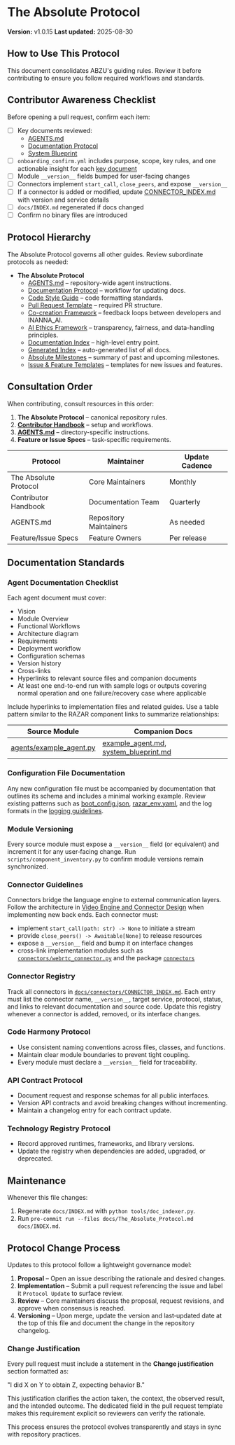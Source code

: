 # The Absolute Protocol

**Version:** v1.0.15
**Last updated:** 2025-08-30

## How to Use This Protocol
This document consolidates ABZU's guiding rules. Review it before contributing to ensure you follow required workflows and standards.

## Contributor Awareness Checklist
Before opening a pull request, confirm each item:

- [ ] Key documents reviewed:
  - [AGENTS.md](../AGENTS.md)
  - [Documentation Protocol](documentation_protocol.md)
  - [System Blueprint](system_blueprint.md)
- [ ] `onboarding_confirm.yml` includes purpose, scope, key rules, and one actionable insight for each [key document](KEY_DOCUMENTS.md)
- [ ] Module `__version__` fields bumped for user-facing changes
- [ ] Connectors implement `start_call`, `close_peers`, and expose `__version__`
- [ ] If a connector is added or modified, update [CONNECTOR_INDEX.md](connectors/CONNECTOR_INDEX.md) with version and service details
- [ ] `docs/INDEX.md` regenerated if docs changed
- [ ] Confirm no binary files are introduced

## Protocol Hierarchy
The Absolute Protocol governs all other guides. Review subordinate protocols as needed:

- **The Absolute Protocol**
  - [AGENTS.md](../AGENTS.md) – repository-wide agent instructions.
  - [Documentation Protocol](documentation_protocol.md) – workflow for updating docs.
  - [Code Style Guide](../CODE_STYLE.md) – code formatting standards.
  - [Pull Request Template](../.github/pull_request_template.md) – required PR structure.
  - [Co-creation Framework](co_creation_framework.md) – feedback loops between developers and INANNA_AI.
  - [AI Ethics Framework](ai_ethics_framework.md) – transparency, fairness, and data-handling principles.
  - [Documentation Index](index.md) – high-level entry point.
  - [Generated Index](INDEX.md) – auto-generated list of all docs.
  - [Absolute Milestones](ABSOLUTE_MILESTONES.md) – summary of past and upcoming milestones.
  - [Issue & Feature Templates](../.github/ISSUE_TEMPLATE/) – templates for new issues and features.

## Consultation Order
When contributing, consult resources in this order:

1. **The Absolute Protocol** – canonical repository rules.
2. **[Contributor Handbook](CONTRIBUTOR_HANDBOOK.md)** – setup and workflows.
3. **[AGENTS.md](../AGENTS.md)** – directory-specific instructions.
4. **Feature or Issue Specs** – task-specific requirements.

| Protocol | Maintainer | Update Cadence |
| --- | --- | --- |
| The Absolute Protocol | Core Maintainers | Monthly |
| Contributor Handbook | Documentation Team | Quarterly |
| AGENTS.md | Repository Maintainers | As needed |
| Feature/Issue Specs | Feature Owners | Per release |

## Documentation Standards

### Agent Documentation Checklist
Each agent document must cover:
- Vision
- Module Overview
- Functional Workflows
- Architecture diagram
- Requirements
- Deployment workflow
- Configuration schemas
- Version history
- Cross-links
- Hyperlinks to relevant source files and companion documents
- At least one end-to-end run with sample logs or outputs covering normal operation and one failure/recovery case where applicable

Include hyperlinks to implementation files and related guides. Use a table pattern
similar to the RAZAR component links to summarize relationships:

| Source Module | Companion Docs |
| --- | --- |
| [agents/example_agent.py](../agents/example_agent.py) | [example_agent.md](example_agent.md), [system_blueprint.md](system_blueprint.md) |

### Configuration File Documentation

Any new configuration file must be accompanied by documentation that outlines its schema and includes a minimal working example. Review existing patterns such as [boot_config.json](RAZAR_AGENT.md#boot_configjson), [razar_env.yaml](RAZAR_AGENT.md#razar_envyaml), and the log formats in the [logging guidelines](logging_guidelines.md).

### Module Versioning

Every source module must expose a `__version__` field (or equivalent) and increment it for any user‑facing change. Run `scripts/component_inventory.py` to confirm module versions remain synchronized.

### Connector Guidelines

Connectors bridge the language engine to external communication layers. Follow the architecture in [Video Engine and Connector Design](design.md) when implementing new back ends. Each connector must:

- implement `start_call(path: str) -> None` to initiate a stream
- provide `close_peers() -> Awaitable[None]` to release resources
- expose a `__version__` field and bump it on interface changes
- cross-link implementation modules such as [`connectors/webrtc_connector.py`](../connectors/webrtc_connector.py) and the package [`connectors`](../connectors/__init__.py)

### Connector Registry

Track all connectors in [`docs/connectors/CONNECTOR_INDEX.md`](connectors/CONNECTOR_INDEX.md). Each entry must list the connector name, `__version__`, target service, protocol, status, and links to relevant documentation and source code. Update this registry whenever a connector is added, removed, or its interface changes.

### Code Harmony Protocol

- Use consistent naming conventions across files, classes, and functions.
- Maintain clear module boundaries to prevent tight coupling.
- Every module must declare a `__version__` field for traceability.

### API Contract Protocol

- Document request and response schemas for all public interfaces.
- Version API contracts and avoid breaking changes without incrementing.
- Maintain a changelog entry for each contract update.

### Technology Registry Protocol

- Record approved runtimes, frameworks, and library versions.
- Update the registry when dependencies are added, upgraded, or deprecated.

## Maintenance
Whenever this file changes:
1. Regenerate `docs/INDEX.md` with `python tools/doc_indexer.py`.
2. Run `pre-commit run --files docs/The_Absolute_Protocol.md docs/INDEX.md`.

## Protocol Change Process
Updates to this protocol follow a lightweight governance model:

1. **Proposal** – Open an issue describing the rationale and desired changes.
2. **Implementation** – Submit a pull request referencing the issue and label it `Protocol Update` to surface review.
3. **Review** – Core maintainers discuss the proposal, request revisions, and approve when consensus is reached.
4. **Versioning** – Upon merge, update the version and last‑updated date at the top of this file and document the change in the repository changelog.

### Change Justification
Every pull request must include a statement in the **Change justification** section formatted as:

"I did X on Y to obtain Z, expecting behavior B."

This justification clarifies the action taken, the context, the observed result, and the intended outcome. The dedicated field in the pull request template makes this requirement explicit so reviewers can verify the rationale.

This process ensures the protocol evolves transparently and stays in sync with repository practices.


